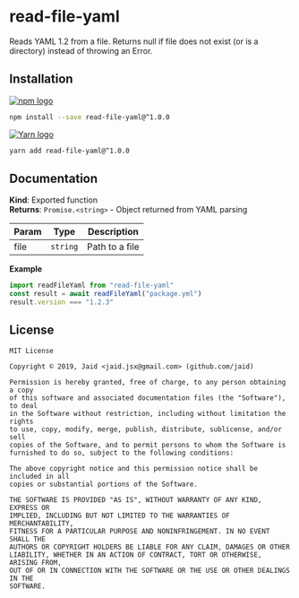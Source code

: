 # read-file-yaml


Reads YAML 1.2 from a file. Returns null if file does not exist (or is a directory) instead of throwing an Error.

## Installation
<a href='https://npmjs.com/package/read-file-yaml'><img alt='npm logo' src='https://github.com/Jaid/action-readme/raw/master/images/base-assets/npm.png'/></a>
```bash
npm install --save read-file-yaml@^1.0.0
```
<a href='https://yarnpkg.com/package/read-file-yaml'><img alt='Yarn logo' src='https://github.com/Jaid/action-readme/raw/master/images/base-assets/yarn.png'/></a>
```bash
yarn add read-file-yaml@^1.0.0
```



## Documentation
**Kind**: Exported function  
**Returns**: <code>Promise.&lt;string&gt;</code> - Object returned from YAML parsing  

| Param | Type | Description |
| --- | --- | --- |
| file | <code>string</code> | Path to a file |

**Example**  
```javascript
import readFileYaml from "read-file-yaml"
const result = await readFileYaml("package.yml")
result.version === "1.2.3"
```


## License
```text
MIT License

Copyright © 2019, Jaid <jaid.jsx@gmail.com> (github.com/jaid)

Permission is hereby granted, free of charge, to any person obtaining a copy
of this software and associated documentation files (the "Software"), to deal
in the Software without restriction, including without limitation the rights
to use, copy, modify, merge, publish, distribute, sublicense, and/or sell
copies of the Software, and to permit persons to whom the Software is
furnished to do so, subject to the following conditions:

The above copyright notice and this permission notice shall be included in all
copies or substantial portions of the Software.

THE SOFTWARE IS PROVIDED "AS IS", WITHOUT WARRANTY OF ANY KIND, EXPRESS OR
IMPLIED, INCLUDING BUT NOT LIMITED TO THE WARRANTIES OF MERCHANTABILITY,
FITNESS FOR A PARTICULAR PURPOSE AND NONINFRINGEMENT. IN NO EVENT SHALL THE
AUTHORS OR COPYRIGHT HOLDERS BE LIABLE FOR ANY CLAIM, DAMAGES OR OTHER
LIABILITY, WHETHER IN AN ACTION OF CONTRACT, TORT OR OTHERWISE, ARISING FROM,
OUT OF OR IN CONNECTION WITH THE SOFTWARE OR THE USE OR OTHER DEALINGS IN THE
SOFTWARE.
```
